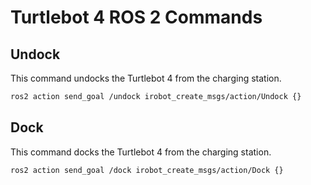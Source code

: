 # Turtlebot 4 ROS 2 Commands
## Undock
This command undocks the Turtlebot 4 from the charging station.
```bash
ros2 action send_goal /undock irobot_create_msgs/action/Undock {}
```
## Dock
This command docks the Turtlebot 4 from the charging station.
```bash
ros2 action send_goal /dock irobot_create_msgs/action/Dock {}
```

